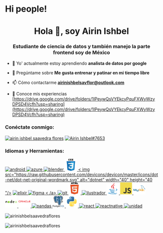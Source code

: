 # Hi people! 
<h1 align="center">Hola 👋, soy Airin Ishbel</h1>
<h3 align="center">Estudiante de ciencia de datos y también manejo la parte frontend soy de México</h3>

- 🌱 Yo' actualmente estoy aprendiendo **analista de datos por google**

- 💬 Pregúntame sobre **Me gusta entrenar y patinar en mi tiempo libre**

- 📫 Cómo contactarme **airinishbelsavflor@outlook.com**

- 📄 Conoce mis experiencias [https://drive.google.com/drive/folders/1IPeywQsVYEkcyPquFXWyWzyDPSD4Vcfh?usp=sharing](https://drive.google.com/drive/folders/1IPeywQsVYEkcyPquFXWyWzyDPSD4Vcfh?usp=sharing)

<h3 align="left"> Conéctate conmigo:</h3>
<p align="left">
<a href="https://linkedin.com/in/airin ishbel saavedra flores" target="blank"><img align="center" src="https://raw.githubusercontent.com/rahuldkjain/github- profile-readme-generator/master/src/images/icons/Social/linked-in-alt.svg" alt="airin ishbel saavedra flores" height="30" width="40" /></a>
<a href="https://discord.gg/Airin Ishbel#7653" target="blank"><img align="center" src="https://raw.githubusercontent.com/rahuldkjain/github-profile-readme- generador/maestro/src/images/icons/Social/discord.svg" alt="Airin Ishbel#7653" height="30" width="40" /></a>
</p>

<h3 align="left ">Idiomas y Herramientas:</h3>
<p align="left"> <a href="https://developer.android.com" target="_blank" rel="noreferrer"> <img src="https://raw.githubusercontent.com/devicons /devicon/master/icons/android/android-original-wordmark.svg" alt="android" width="40" height="40"/> </a> <a href="https://azure.microsoft .com/en-in/" target="_blank" rel="noreferrer"> <img src="https://www.vectorlogo.zone/logos/microsoft_azure/microsoft_azure-icon.svg" alt="azure" ancho ="40" height="40"/> </a> <a href="https://www.blender.org/" target="_blank" rel="noreferrer"> <img src="https://download.blender.org/branding/community/blender_community_badge_white.svg" alt="blender" width="40" height="40"/> </a> <a href="https://www. w3schools.com/css/" target="_blank" rel="noreferrer"> <img src="https://raw.githubusercontent.com/devicons/devicon/master/icons/css3/css3-original-wordmark.svg " alt="css3" width="40" height="40"/> </a> <a href="https://dotnet.microsoft.com/" target="_blank" rel="noreferrer"> < img src="https://raw.githubusercontent.com/devicons/devicon/master/icons/dot-net/dot-net-original-wordmark.svg" alt="dotnet" width="40" height="40 "/></a> <a href="https://elixir-lang.org" target="_blank" rel="noreferrer"> <img src="https://www.vectorlogo.zone/logos/elixir-lang /elixir-lang-icon.svg" alt="elixir" width="40" height="40"/> </a> <a href="https://www.figma.com/" target="_blank " rel="noreferrer"> <img src="https://www.vectorlogo.zone/logos/figma/figma-icon.svg" alt="figma" width="40" height="40"/> < /a> <a href="https://git-scm.com/" target="_blank" rel="noreferrer"> <img src="https://www.vectorlogo.zone/logos/git-scm /git-scm-icono.svg" alt="git" width="40" height="40"/> </a> <a href="https://www.w3.org/html/" target="_blank" rel="noreferrer"> <img src ="https://raw.githubusercontent.com/devicons/devicon/master/icons/html5/html5-original-wordmark.svg" alt="html5" width="40" height="40"/> </a > <a href="https://www.adobe.com/in/products/illustrator.html" target="_blank" rel="noreferrer"> <img src="https://www.vectorlogo.zone/ logos/adobe_illustrator/adobe_illustrator-icon.svg" alt="ilustrador" width="40" height="40"/> </a> <a href="https://www.java.com" target="_blank" rel="noreferrer"> <img src="https://raw.githubusercontent.com/devicons/devicon/master/icons/java/java-original.svg" alt="java" width="40" height ="40"/> </a> <a href="https://developer.mozilla.org/en-US/docs/Web/JavaScript" target="_blank" rel="noreferrer"> <img src= "https://raw.githubusercontent.com/devicons/devicon/master/icons/javascript/javascript-original.svg" alt="javascript" width="40" height="40"/> </a> <a href="https://www.mysql.com/" target="_blank" rel="noreferrer"> <img src="https://raw.githubusercontent.com/devicons/devicon/master/icons/mysql/mysql-original-wordmark.svg" alt="mysql" width="40" height="40"/> </a> <a href="https:// nodejs.org" target="_blank" rel="noreferrer"> <img src="https://raw.githubusercontent.com/devicons/devicon/master/icons/nodejs/nodejs-original-wordmark.svg" alt= "nodejs" width="40" height="40"/> </a> <a href="https://www.oracle.com/" target="_blank" rel="noreferrer"> <img src= "https://raw.githubusercontent.com/devicons/devicon/master/icons/oracle/oracle-original.svg" alt="oracle" width="40" height="40"/> </a><a href="https://pandas.pydata.org/" target="_blank" rel="noreferrer"> <img src="https://raw.githubusercontent.com/devicons/devicon/2ae2a900d2f041da66e950e4d48052658d850630/icons/ pandas/pandas-original.svg" alt="pandas" width="40" height="40"/> </a> <a href="https://www.postgresql.org" target="_blank" rel ="noreferrer"> <img src="https://raw.githubusercontent.com/devicons/devicon/master/icons/postgresql/postgresql-original-wordmark.svg" alt="postgresql" width="40" height= "40"/> </a> <a href="https://www.python.org" target="_blank" rel="noreferrer"><img src="https://raw.githubusercontent.com/devicons/devicon/master/icons/python/python-original.svg" alt="python" width="40" height="40"/> </ a> <a href="https://reactjs.org/" target="_blank" rel="noreferrer"> <img src="https://raw.githubusercontent.com/devicons/devicon/master/icons/ react/react-original-wordmark.svg" alt="react" width="40" height="40"/> </a> <a href="https://reactnative.dev/" target="_blank" rel="noreferrer"> <img src="https://reactnative.dev/img/header_logo.svg" alt="reactnative" width="40" height="40"/> </a><a href="https://unity.com/" target="_blank" rel="noreferrer"> <img src="https://www.vectorlogo.zone/logos/unity3d/unity3d-icon.svg" alt="unidad" ancho="40" altura="40"/> </a> </p>

<p><img align="center" src="https://github-readme-stats.vercel.app/api/top-langs?username=airinishbelsaavedraflores&show_icons=true&locale=en&layout=compact" alt="airinishbelsaavedraflores" /> </p>

<p><img align="center" src="https://github-readme-streak-stats.herokuapp.com/?user=airinishbelsaavedraflores&" alt="airinishbelsaavedraflores" /></p>
